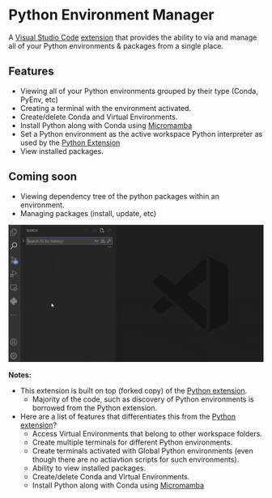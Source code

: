 # Python Environment Manager

A [Visual Studio Code](https://code.visualstudio.com/) [extension](https://marketplace.visualstudio.com/items?itemName=ms-toolsai.jupyter) that provides the ability to via and manage all of your Python environments & packages from a single place.

## Features
* Viewing all of your Python environments grouped by their type (Conda, PyEnv, etc)
* Creating a terminal with the environment activated.
* Create/delete Conda and Virtual Environments.
* Install Python along with Conda using [Micromamba](https://mamba.readthedocs.io/en/latest/user_guide/micromamba.html)
* Set a Python environment as the active workspace Python interpreter as used by the [Python Extension](https://marketplace.visualstudio.com/items?itemName=ms-python.python)
* View installed packages.

## Coming soon
* Viewing dependency tree of the python packages within an environment.
* Managing packages (install, update, etc)


<img src=https://raw.githubusercontent.com/DonJayamanne/vscode-python-manager/environmentManager/resources/demo.gif>



**Notes:**
* This extension is built on top (forked copy) of the [Python extension](https://marketplace.visualstudio.com/items?itemName=ms-python.python).
    * Majority of the code, such as discovery of Python environments is borrowed from the Python extension.
* Here are a list of features that differentiates this from the [Python extension](https://marketplace.visualstudio.com/items?itemName=ms-python.python)?
    * Access Virtual Environments that belong to other workspace folders.
    * Create multiple terminals for different Python environments.
    * Create terminals activated with Global Python environments (even though there are no actiavtion scripts for such environments).
    * Ability to view installed packages.
    * Create/delete Conda and Virtual Environments.
    * Install Python along with Conda using [Micromamba](https://mamba.readthedocs.io/en/latest/user_guide/micromamba.html)

